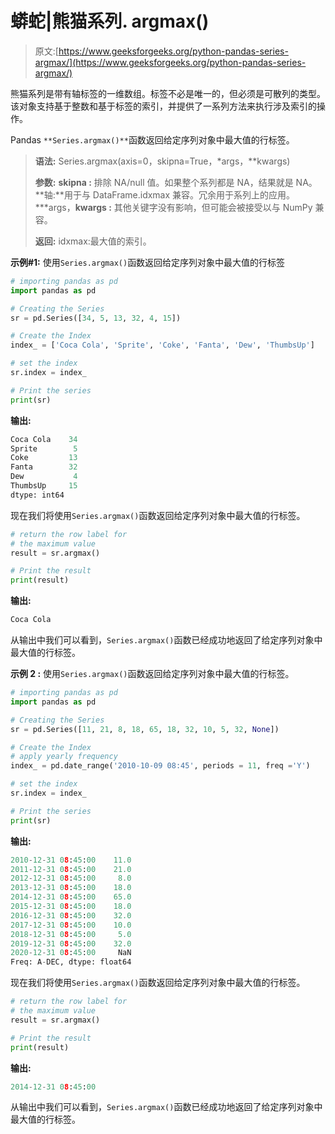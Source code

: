 # 蟒蛇|熊猫系列. argmax()

> 原文:[https://www.geeksforgeeks.org/python-pandas-series-argmax/](https://www.geeksforgeeks.org/python-pandas-series-argmax/)

熊猫系列是带有轴标签的一维数组。标签不必是唯一的，但必须是可散列的类型。该对象支持基于整数和基于标签的索引，并提供了一系列方法来执行涉及索引的操作。

Pandas `**Series.argmax()**`函数返回给定序列对象中最大值的行标签。

> **语法:** Series.argmax(axis=0，skipna=True，*args，**kwargs)
> 
> **参数:**
> **skipna :** 排除 NA/null 值。如果整个系列都是 NA，结果就是 NA。
> **轴:**用于与 DataFrame.idxmax 兼容。冗余用于系列上的应用。
> ***args，**kwargs :** 其他关键字没有影响，但可能会被接受以与 NumPy 兼容。
> 
> **返回:** idxmax:最大值的索引。

**示例#1:** 使用`Series.argmax()`函数返回给定序列对象中最大值的行标签

```py
# importing pandas as pd
import pandas as pd

# Creating the Series
sr = pd.Series([34, 5, 13, 32, 4, 15])

# Create the Index
index_ = ['Coca Cola', 'Sprite', 'Coke', 'Fanta', 'Dew', 'ThumbsUp']

# set the index
sr.index = index_

# Print the series
print(sr)
```

**输出:**

```py
Coca Cola    34
Sprite        5
Coke         13
Fanta        32
Dew           4
ThumbsUp     15
dtype: int64
```

现在我们将使用`Series.argmax()`函数返回给定序列对象中最大值的行标签。

```py
# return the row label for
# the maximum value
result = sr.argmax()

# Print the result
print(result)
```

**输出:**

```py
Coca Cola
```

从输出中我们可以看到，`Series.argmax()`函数已经成功地返回了给定序列对象中最大值的行标签。

**示例 2 :** 使用`Series.argmax()`函数返回给定序列对象中最大值的行标签。

```py
# importing pandas as pd
import pandas as pd

# Creating the Series
sr = pd.Series([11, 21, 8, 18, 65, 18, 32, 10, 5, 32, None])

# Create the Index
# apply yearly frequency
index_ = pd.date_range('2010-10-09 08:45', periods = 11, freq ='Y')

# set the index
sr.index = index_

# Print the series
print(sr)
```

**输出:**

```py
2010-12-31 08:45:00    11.0
2011-12-31 08:45:00    21.0
2012-12-31 08:45:00     8.0
2013-12-31 08:45:00    18.0
2014-12-31 08:45:00    65.0
2015-12-31 08:45:00    18.0
2016-12-31 08:45:00    32.0
2017-12-31 08:45:00    10.0
2018-12-31 08:45:00     5.0
2019-12-31 08:45:00    32.0
2020-12-31 08:45:00     NaN
Freq: A-DEC, dtype: float64
```

现在我们将使用`Series.argmax()`函数返回给定序列对象中最大值的行标签。

```py
# return the row label for
# the maximum value
result = sr.argmax()

# Print the result
print(result)
```

**输出:**

```py
2014-12-31 08:45:00
```

从输出中我们可以看到，`Series.argmax()`函数已经成功地返回了给定序列对象中最大值的行标签。